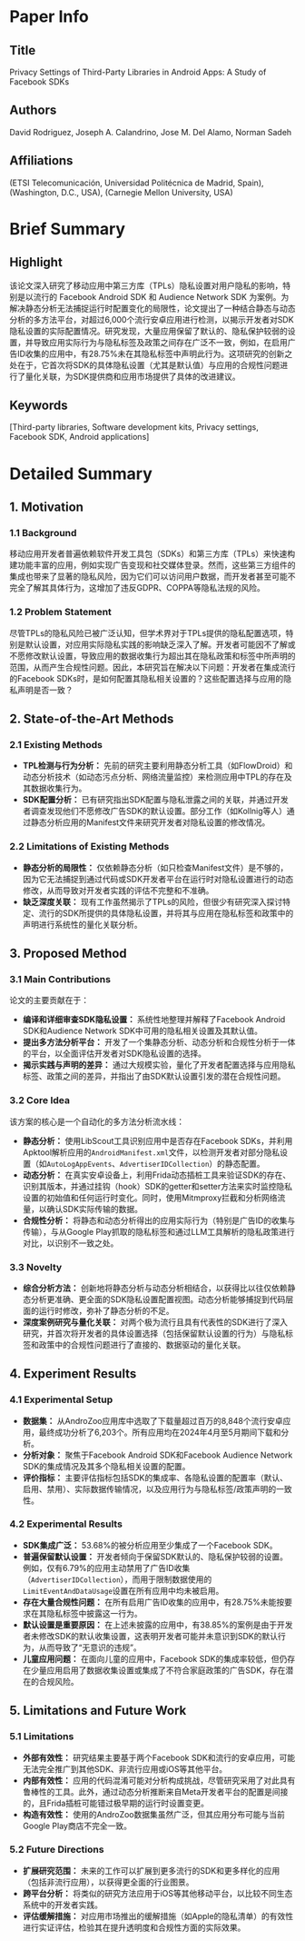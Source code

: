 # Paper Info

## Title
Privacy Settings of Third-Party Libraries in Android Apps: A Study of Facebook SDKs

## Authors
David Rodriguez, Joseph A. Calandrino, Jose M. Del Alamo, Norman Sadeh

## Affiliations
(ETSI Telecomunicación, Universidad Politécnica de Madrid, Spain), (Washington, D.C., USA), (Carnegie Mellon University, USA)

# Brief Summary

## Highlight
该论文深入研究了移动应用中第三方库（TPLs）隐私设置对用户隐私的影响，特别是以流行的 Facebook Android SDK 和 Audience Network SDK 为案例。为解决静态分析无法捕捉运行时配置变化的局限性，论文提出了一种结合静态与动态分析的多方法平台，对超过6,000个流行安卓应用进行检测，以揭示开发者对SDK隐私设置的实际配置情况。研究发现，大量应用保留了默认的、隐私保护较弱的设置，并导致应用实际行为与隐私标签及政策之间存在广泛不一致，例如，在启用广告ID收集的应用中，有28.75%未在其隐私标签中声明此行为。这项研究的创新之处在于，它首次将SDK的具体隐私设置（尤其是默认值）与应用的合规性问题进行了量化关联，为SDK提供商和应用市场提供了具体的改进建议。

## Keywords
[Third-party libraries, Software development kits, Privacy settings, Facebook SDK, Android applications]

# Detailed Summary

## 1. Motivation

### 1.1 Background
移动应用开发者普遍依赖软件开发工具包（SDKs）和第三方库（TPLs）来快速构建功能丰富的应用，例如实现广告变现和社交媒体登录。然而，这些第三方组件的集成也带来了显著的隐私风险，因为它们可以访问用户数据，而开发者甚至可能不完全了解其具体行为，这增加了违反GDPR、COPPA等隐私法规的风险。

### 1.2 Problem Statement
尽管TPLs的隐私风险已被广泛认知，但学术界对于TPLs提供的隐私配置选项，特别是默认设置，对应用实际隐私实践的影响缺乏深入了解。开发者可能因不了解或不愿修改默认设置，导致应用的数据收集行为超出其在隐私政策和标签中所声明的范围，从而产生合规性问题。因此，本研究旨在解决以下问题：开发者在集成流行的Facebook SDKs时，是如何配置其隐私相关设置的？这些配置选择与应用的隐私声明是否一致？

## 2. State-of-the-Art Methods

### 2.1 Existing Methods
*   **TPL检测与行为分析：** 先前的研究主要利用静态分析工具（如FlowDroid）和动态分析技术（如动态污点分析、网络流量监控）来检测应用中TPL的存在及其数据收集行为。
*   **SDK配置分析：** 已有研究指出SDK配置与隐私泄露之间的关联，并通过开发者调查发现他们不愿修改广告SDK的默认设置。部分工作（如Kollnig等人）通过静态分析应用的Manifest文件来研究开发者对隐私设置的修改情况。

### 2.2 Limitations of Existing Methods
*   **静态分析的局限性：** 仅依赖静态分析（如只检查Manifest文件）是不够的，因为它无法捕捉到通过代码或SDK开发者平台在运行时对隐私设置进行的动态修改，从而导致对开发者实践的评估不完整和不准确。
*   **缺乏深度关联：** 现有工作虽然揭示了TPLs的风险，但很少有研究深入探讨特定、流行的SDK所提供的具体隐私设置，并将其与应用在隐私标签和政策中的声明进行系统性的量化关联分析。

## 3. Proposed Method

### 3.1 Main Contributions
论文的主要贡献在于：
*   **编译和详细审查SDK隐私设置：** 系统性地整理并解释了Facebook Android SDK和Audience Network SDK中可用的隐私相关设置及其默认值。
*   **提出多方法分析平台：** 开发了一个集静态分析、动态分析和合规性分析于一体的平台，以全面评估开发者对SDK隐私设置的选择。
*   **揭示实践与声明的差异：** 通过大规模实验，量化了开发者配置选择与应用隐私标签、政策之间的差异，并指出了由SDK默认设置引发的潜在合规性问题。

### 3.2 Core Idea
该方案的核心是一个自动化的多方法分析流水线：
*   **静态分析：** 使用LibScout工具识别应用中是否存在Facebook SDKs，并利用Apktool解析应用的`AndroidManifest.xml`文件，以检测开发者对部分隐私设置（如`AutoLogAppEvents`、`AdvertiserIDCollection`）的静态配置。
*   **动态分析：** 在真实安卓设备上，利用Frida动态插桩工具来验证SDK的存在、识别其版本，并通过挂钩（hook）SDK的getter和setter方法来实时监控隐私设置的初始值和任何运行时变化。同时，使用Mitmproxy拦截和分析网络流量，以确认SDK实际传输的数据。
*   **合规性分析：** 将静态和动态分析得出的应用实际行为（特别是广告ID的收集与传输），与从Google Play抓取的隐私标签和通过LLM工具解析的隐私政策进行对比，以识别不一致之处。

### 3.3 Novelty
*   **综合分析方法：** 创新地将静态分析与动态分析相结合，以获得比以往仅依赖静态分析更准确、更全面的SDK隐私设置配置视图。动态分析能够捕捉到代码层面的运行时修改，弥补了静态分析的不足。
*   **深度案例研究与量化关联：** 对两个极为流行且具有代表性的SDK进行了深入研究，并首次将开发者的具体设置选择（包括保留默认设置的行为）与隐私标签和政策中的合规性问题进行了直接的、数据驱动的量化关联。

## 4. Experiment Results

### 4.1 Experimental Setup
*   **数据集：** 从AndroZoo应用库中选取了下载量超过百万的8,848个流行安卓应用，最终成功分析了6,203个。所有应用均在2024年4月至5月期间下载和分析。
*   **分析对象：** 聚焦于Facebook Android SDK和Facebook Audience Network SDK的集成情况及其多个隐私相关设置的配置。
*   **评价指标：** 主要评估指标包括SDK的集成率、各隐私设置的配置率（默认、启用、禁用）、实际数据传输情况，以及应用行为与隐私标签/政策声明的一致性。

### 4.2 Experimental Results
*   **SDK集成广泛：** 53.68%的被分析应用至少集成了一个Facebook SDK。
*   **普遍保留默认设置：** 开发者倾向于保留SDK默认的、隐私保护较弱的设置。例如，仅有6.79%的应用主动禁用了广告ID收集（`AdvertiserIDCollection`），而用于限制数据使用的`LimitEventAndDataUsage`设置在所有应用中均未被启用。
*   **存在大量合规性问题：** 在所有启用广告ID收集的应用中，有28.75%未能按要求在其隐私标签中披露这一行为。
*   **默认设置是重要原因：** 在上述未披露的应用中，有38.85%的案例是由于开发者未修改SDK的默认收集设置，这表明开发者可能并未意识到SDK的默认行为，从而导致了“无意识的违规”。
*   **儿童应用问题：** 在面向儿童的应用中，Facebook SDK的集成率较低，但仍存在少量应用启用了数据收集设置或集成了不符合家庭政策的广告SDK，存在潜在的合规风险。

## 5. Limitations and Future Work

### 5.1 Limitations
*   **外部有效性：** 研究结果主要基于两个Facebook SDK和流行的安卓应用，可能无法完全推广到其他SDK、非流行应用或iOS等其他平台。
*   **内部有效性：** 应用的代码混淆可能对分析构成挑战，尽管研究采用了对此具有鲁棒性的工具。此外，通过动态分析推断来自Meta开发者平台的配置是间接的，且Frida插桩可能错过极早期的运行时设置变更。
*   **构造有效性：** 使用的AndroZoo数据集虽然广泛，但其应用分布可能与当前Google Play商店不完全一致。

### 5.2 Future Directions
*   **扩展研究范围：** 未来的工作可以扩展到更多流行的SDK和更多样化的应用（包括非流行应用），以获得更全面的行业图景。
*   **跨平台分析：** 将类似的研究方法应用于iOS等其他移动平台，以比较不同生态系统中的开发者实践。
*   **评估缓解措施：** 对应用市场推出的缓解措施（如Apple的隐私清单）的有效性进行实证评估，检验其在提升透明度和合规性方面的实际效果。